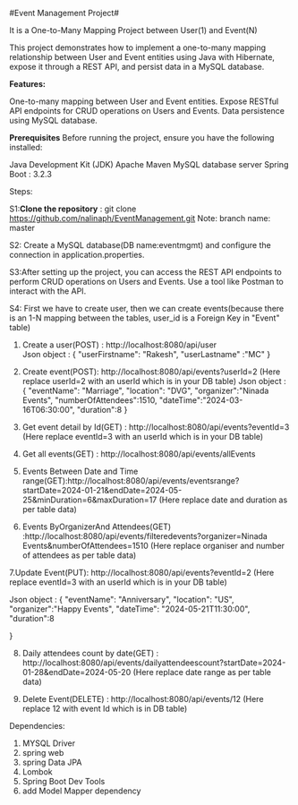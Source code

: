 #Event Management Project#

It is a One-to-Many Mapping Project between User(1) and Event(N)

This project demonstrates how to implement a one-to-many mapping relationship between User and Event entities using Java with Hibernate, expose it through a REST API, and persist data in a MySQL database.

**Features:**

One-to-many mapping between User and Event entities.
Expose RESTful API endpoints for CRUD operations on Users and Events.
Data persistence using MySQL database.


**Prerequisites**
Before running the project, ensure you have the following installed:

Java Development Kit (JDK)
Apache Maven
MySQL database server
Spring Boot : 3.2.3

Steps:

S1:**Clone the repository** : git clone <https://github.com/nalinaph/EventManagement.git>    Note: branch name: master

S2: Create a MySQL database(DB name:eventmgmt) and configure the connection in application.properties.

S3:After setting up the project, you can access the REST API endpoints to perform CRUD operations on Users and Events. Use a tool like Postman to interact with the API.

S4: First we have to create user, then we can create events(because there is an 1-N mapping between the tables, user_id is a Foreign Key in "Event" table)


1. Create a user(POST) : http://localhost:8080/api/user  
Json object :
{
    "userFirstname": "Rakesh",
    "userLastname" :"MC"
}

2. Create event(POST): http://localhost:8080/api/events?userId=2 (Here replace userId=2 with an userId which is in your DB table)
Json object :
{
    "eventName": "Marriage",
    "location": "DVG",
    "organizer":"Ninada Events",
    "numberOfAttendees":1510,
    "dateTime":"2024-03-16T06:30:00",
    "duration":8
}

3. Get event detail by Id(GET) : http://localhost:8080/api/events?eventId=3  
                                                    (Here replace eventId=3 with an userId which is in your DB table)

4. Get all events(GET) : http://localhost:8080/api/events/allEvents

5. Events Between Date and Time range(GET):http://localhost:8080/api/events/eventsrange?startDate=2024-01-21&endDate=2024-05-25&minDuration=6&maxDuration=17
                                                                             (Here replace date and duration as per table data)

6. Events ByOrganizerAnd Attendees(GET) :http://localhost:8080/api/events/filteredevents?organizer=Ninada Events&numberOfAttendees=1510
                                                                      (Here replace organiser and number of attendees as per table data)

7.Update Event(PUT): http://localhost:8080/api/events?eventId=2  (Here replace eventId=3 with an userId which is in your DB table)

Json object :
{
    "eventName": "Anniversary",
    "location": "US",
    "organizer":"Happy Events",
    "dateTime": "2024-05-21T11:30:00",
    "duration":8

}

8. Daily attendees count by date(GET) : http://localhost:8080/api/events/dailyattendeescount?startDate=2024-01-28&endDate=2024-05-20
                                                (Here replace date range as per table data)

9. Delete Event(DELETE) : http://localhost:8080/api/events/12
                                         (Here replace 12 with event Id which is in DB table)



Dependencies:
1.  MYSQL Driver
2.  spring web
3. spring Data JPA
4. Lombok
5. Spring Boot Dev Tools
6. add Model Mapper dependency
